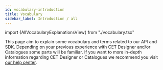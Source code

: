 ```yaml
---
id: vocabulary-introduction
title: Vocabulary
sidebar_label: Introduction / all
---
```


import {AllVocabularyExplanationsView} from "./vocabulary.tsx"

This page aim to explain some vocabulary and terms related to our API and SDK. Depending on your previous experience with CET Designer and/or Catalogues some parts will be familiar. If you want to more in-depth information regarding CET Designer or Catalogues we recommend you visit [our help center](https://support.configura.com/).

<AllVocabularyExplanationsView />
